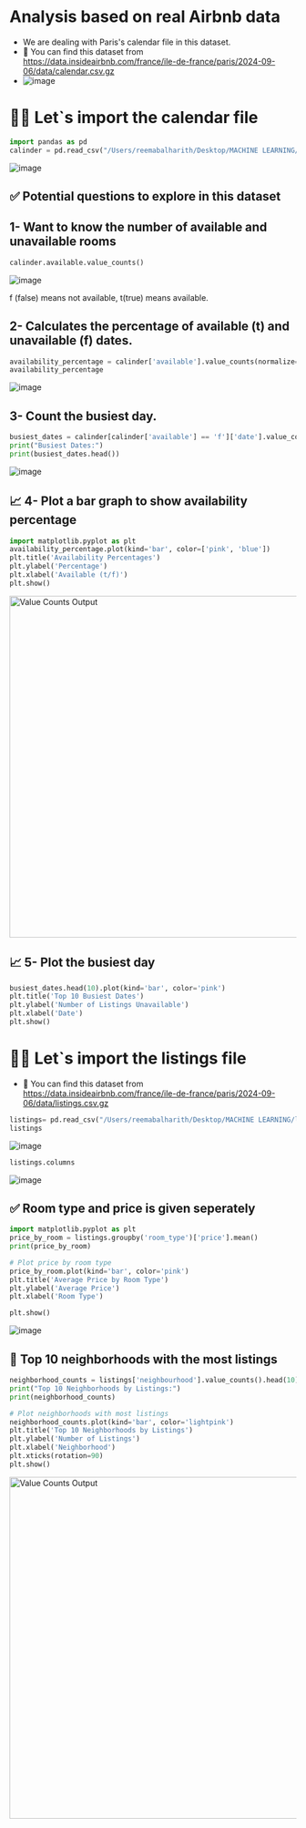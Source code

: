 # Analysis based on real Airbnb data
* We are dealing with Paris's calendar file in this dataset.
* :memo: You can find this dataset from https://data.insideairbnb.com/france/ile-de-france/paris/2024-09-06/data/calendar.csv.gz
* ![image](https://github.com/user-attachments/assets/06946a63-57fb-4ab2-a3f3-84dbb6466b4a)

# 🧑‍💻 Let`s import the calendar file
```python
import pandas as pd
calinder = pd.read_csv("/Users/reemabalharith/Desktop/MACHINE LEARNING/calendar.csv")
```
![image](https://github.com/user-attachments/assets/73d56ae0-4db6-4812-b338-5b89ff6e9207)

## ✅ Potential questions to explore in this dataset
## 1- Want to know the number of available and unavailable rooms

```python
calinder.available.value_counts()
````
![image](https://github.com/user-attachments/assets/1fef40d2-2b1b-462d-9576-3ec670fa700c)

f (false) means not available, t(true) means available.

## 2- Calculates the percentage of available (t) and unavailable (f) dates.
```python
availability_percentage = calinder['available'].value_counts(normalize=True) * 100
availability_percentage
````
![image](https://github.com/user-attachments/assets/9adb7f8f-9d8b-4b86-ae18-b2c945d44fb9)

## 3- Count the busiest day.
```python
busiest_dates = calinder[calinder['available'] == 'f']['date'].value_counts()
print("Busiest Dates:")
print(busiest_dates.head())
```
![image](https://github.com/user-attachments/assets/d5cd0cde-849f-4cad-aea5-16e97c12c141)

## 📈 4- Plot a bar graph to show availability percentage
```python
import matplotlib.pyplot as plt
availability_percentage.plot(kind='bar', color=['pink', 'blue'])
plt.title('Availability Percentages')
plt.ylabel('Percentage')
plt.xlabel('Available (t/f)')
plt.show()
````
<img src="https://github.com/user-attachments/assets/737901c6-16c9-42b8-aef9-d33e1ace25af" alt="Value Counts Output" width="600"/>

## 📈 5- Plot the busiest day
```python
busiest_dates.head(10).plot(kind='bar', color='pink')
plt.title('Top 10 Busiest Dates')
plt.ylabel('Number of Listings Unavailable')
plt.xlabel('Date')
plt.show()
````
# 🧑‍💻 Let`s import the listings file
* 📝 You can find this dataset from https://data.insideairbnb.com/france/ile-de-france/paris/2024-09-06/data/listings.csv.gz
```python
listings= pd.read_csv("/Users/reemabalharith/Desktop/MACHINE LEARNING/listings.csv")
listings
```
![image](https://github.com/user-attachments/assets/886bac3c-2107-4c9d-a09a-e7eb863664dc)

```python
listings.columns
```
![image](https://github.com/user-attachments/assets/e434ccd2-d81b-4b09-b085-b1451d9428f4)

## ✅ Room type and price is given seperately
```python
import matplotlib.pyplot as plt
price_by_room = listings.groupby('room_type')['price'].mean()
print(price_by_room)

# Plot price by room type
price_by_room.plot(kind='bar', color='pink')
plt.title('Average Price by Room Type')
plt.ylabel('Average Price')
plt.xlabel('Room Type')

plt.show()
```
![image](https://github.com/user-attachments/assets/51ff6447-f3b3-4092-b849-4d432be0e55a)

## 🚀 Top 10 neighborhoods with the most listings
```python
neighborhood_counts = listings['neighbourhood'].value_counts().head(10)
print("Top 10 Neighborhoods by Listings:")
print(neighborhood_counts)

# Plot neighborhoods with most listings
neighborhood_counts.plot(kind='bar', color='lightpink')
plt.title('Top 10 Neighborhoods by Listings')
plt.ylabel('Number of Listings')
plt.xlabel('Neighborhood')
plt.xticks(rotation=90)
plt.show()
```
<img src="(https://github.com/user-attachments/assets/2b50a661-c376-49a6-9509-25e7be346524)" alt="Value Counts Output" width="600"/>














